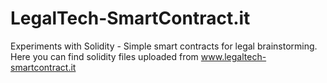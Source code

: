 # LegalTech-SmartContract.it
Experiments with Solidity -  Simple smart contracts for legal brainstorming. 
Here you can find solidity files uploaded from www.legaltech-smartcontract.it

